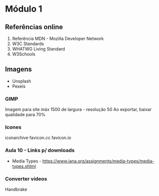 # Módulo 1

## Referências online

1. Referência MDN - Mozilla Developer Network
2. W3C Standards
3. WHATWG Living Standard
4. W3Schools


## Imagens

- Unsplash
- Pexels

### GIMP

Imagem para site máx 1500 de largura - resolução 50
Ao exportar, baixar qualidade para 70%

### Icones

iconarchive
favicon.cc
favicon.io

### Aula 10 - Links p/ downloads

 - Media Types - https://www.iana.org/assignments/media-types/media-types.xhtml


 ### Converter vídeos

 Handbrake



